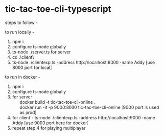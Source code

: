 # tic-tac-toe-cli-typescript

steps to follow - 

to run locally - 

1. npm i
2. configure ts-node globally
3. ts-node .\server.ts for server
4. cd .\client\
5. ts-node .\clientexp.ts -address http://localhost:8000 -name Addy [use 8000 port for local]


to run in docker - 

1. npm i
2. configure ts-node globally
3. for server
    <ul>
    docker build -t tic-tac-toe-cli-online .
    </ul>
    <ul>
    docker run -it -p 9000:8000 tic-tac-toe-cli-online [9000 port is used as prod]
    </ul>
4. for client - ts-node .\clientexp.ts -address http://localhost:9000 -name Addy [use 9000 port here for docker]
5. repeat step.4 for playing multiplayer
